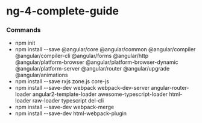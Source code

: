 # ng-4-complete-guide

### Commands
- npm init
- npm install --save @angular/core @angular/common @angular/compiler @angular/compiler-cli @angular/forms @angular/http @angular/platform-browser @angular/platform-browser-dynamic @angular/platform-server @angular/router @angular/upgrade @angular/animations
- npm install --save rxjs zone.js core-js
- npm install --save-dev webpack webpack-dev-server angular-router-loader angular2-template-loader awesome-typescript-loader html-loader raw-loader typescript del-cli
- npm install --save-dev webpack-merge
- npm install --save-dev html-webpack-plugin 

